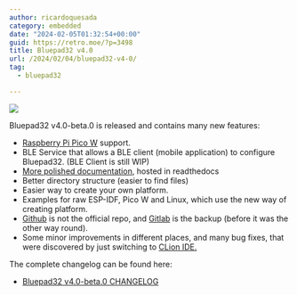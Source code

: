 ```yaml
---
author: ricardoquesada
category: embedded
date: "2024-02-05T01:32:54+00:00"
guid: https://retro.moe/?p=3498
title: Bluepad32 v4.0
url: /2024/02/04/bluepad32-v4-0/
tag: 
  - bluepad32

---
```

![](https://lh3.googleusercontent.com/pw/ABLVV86GotbxyeDjCi843Lmxv9q09pqVtkIEMufR3p9ihxNxtOlt6KY-Zed43iwqcgX3sCmnjBtYwWeyMd3rrQ425gU6vwpZDE42b-NQ2PsUKqXOa202h_mezbPdTHlxA20Hczui2XjphvzMKHoRJiGEkqPQWw=w998-h706-s-no-gm?authuser=0)

Bluepad32 v4.0-beta.0 is released and contains many new features:

- [Raspberry Pi Pico W](https://www.raspberrypi.com/products/raspberry-pi-pico/) support.
- BLE Service that allows a BLE client (mobile application) to configure Bluepad32. (BLE Client is still WIP)
- [More polished documentation](https://bluepad32.readthedocs.io/), hosted in readthedocs
- Better directory structure (easier to find files)
- Easier way to create your own platform.
- Examples for raw ESP-IDF, Pico W and Linux, which use the new way of creating platform.
- [Github](https://github.com/ricardoquesada/bluepad32) is not the official repo, and [Gitlab](http://gitlab.com/ricardoquesada/bluepad32) is the backup (before it was the other way round).
- Some minor improvements in different places, and many bug fixes, that were discovered by just switching to [CLion IDE.](https://www.jetbrains.com/clion/)

The complete changelog can be found here:

- [Bluepad32 v4.0-beta.0 CHANGELOG](https://github.com/ricardoquesada/bluepad32/releases/tag/4.0-beta0)
